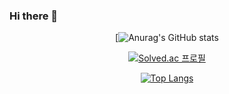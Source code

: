 ### Hi there 👋
<div align=center>
  

[![Anurag's GitHub stats](https://github-readme-stats.vercel.app/api?username=lx460&show_icons=true&theme=radical)  
  
[![Solved.ac 프로필](http://mazassumnida.wtf/api/v2/generate_badge?boj=lx460)](https://solved.ac/lx460)
  
[![Top Langs](https://github-readme-stats.vercel.app/api/top-langs/?username=lx460&layout=compact)](https://github.com/lx460/github-readme-stats)

</div>
<!--
**lx460/lx460** is a ✨ _special_ ✨ repository because its `README.md` (this file) appears on your GitHub profile.

Here are some ideas to get you started:

- 🔭 I’m currently working on ...
- 🌱 I’m currently learning ...
- 👯 I’m looking to collaborate on ...
- 🤔 I’m looking for help with ...
- 💬 Ask me about ...
- 📫 How to reach me: ...
- 😄 Pronouns: ...
- ⚡ Fun fact: ...
-->
